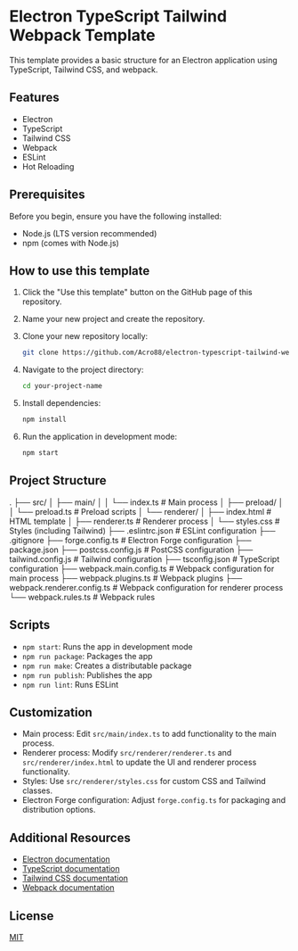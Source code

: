 # Electron TypeScript Tailwind Webpack Template

This template provides a basic structure for an Electron application using TypeScript, Tailwind CSS, and webpack.

## Features

- Electron
- TypeScript
- Tailwind CSS
- Webpack
- ESLint
- Hot Reloading

## Prerequisites

Before you begin, ensure you have the following installed:

- Node.js (LTS version recommended)
- npm (comes with Node.js)

## How to use this template

1. Click the "Use this template" button on the GitHub page of this repository.
2. Name your new project and create the repository.
3. Clone your new repository locally:

    ```bash
    git clone https://github.com/Acro88/electron-typescript-tailwind-webpack-template.git
    ```

4. Navigate to the project directory:

    ```bash
    cd your-project-name
    ```

5. Install dependencies:

    ```bash
    npm install
    ```

6. Run the application in development mode:

    ```bash
    npm start
    ```

## Project Structure

.
├── src/
│   ├── main/
│   │   └── index.ts          # Main process
│   ├── preload/
│   │   └── preload.ts        # Preload scripts
│   └── renderer/
│       ├── index.html        # HTML template
│       ├── renderer.ts       # Renderer process
│       └── styles.css        # Styles (including Tailwind)
├── .eslintrc.json            # ESLint configuration
├── .gitignore
├── forge.config.ts           # Electron Forge configuration
├── package.json
├── postcss.config.js         # PostCSS configuration
├── tailwind.config.js        # Tailwind configuration
├── tsconfig.json             # TypeScript configuration
├── webpack.main.config.ts    # Webpack configuration for main process
├── webpack.plugins.ts        # Webpack plugins
├── webpack.renderer.config.ts # Webpack configuration for renderer process
└── webpack.rules.ts          # Webpack rules

## Scripts

- `npm start`: Runs the app in development mode
- `npm run package`: Packages the app
- `npm run make`: Creates a distributable package
- `npm run publish`: Publishes the app
- `npm run lint`: Runs ESLint

## Customization

- Main process: Edit `src/main/index.ts` to add functionality to the main process.
- Renderer process: Modify `src/renderer/renderer.ts` and `src/renderer/index.html` to update the UI and renderer process functionality.
- Styles: Use `src/renderer/styles.css` for custom CSS and Tailwind classes.
- Electron Forge configuration: Adjust `forge.config.ts` for packaging and distribution options.

## Additional Resources

- [Electron documentation](https://www.electronjs.org/docs)
- [TypeScript documentation](https://www.typescriptlang.org/docs/)
- [Tailwind CSS documentation](https://tailwindcss.com/docs)
- [Webpack documentation](https://webpack.js.org/concepts/)

## License

[MIT](LICENSE)

